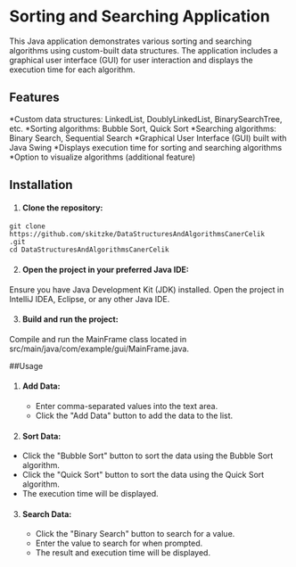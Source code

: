 # Sorting and Searching Application
This Java application demonstrates various sorting and searching algorithms using custom-built data structures. The application includes a graphical user interface (GUI) for user interaction and displays the execution time for each algorithm.

## Features
*Custom data structures: LinkedList, DoublyLinkedList, BinarySearchTree, etc.
*Sorting algorithms: Bubble Sort, Quick Sort
*Searching algorithms: Binary Search, Sequential Search
*Graphical User Interface (GUI) built with Java Swing
*Displays execution time for sorting and searching algorithms
*Option to visualize algorithms (additional feature)

## Installation
1. #### Clone the repository:
```
git clone https://github.com/skitzke/DataStructuresAndAlgorithmsCanerCelik
.git
cd DataStructuresAndAlgorithmsCanerCelik
```
2. #### Open the project in your preferred Java IDE:

Ensure you have Java Development Kit (JDK) installed.
Open the project in IntelliJ IDEA, Eclipse, or any other Java IDE.

3. #### Build and run the project:

Compile and run the MainFrame class located in src/main/java/com/example/gui/MainFrame.java.

##Usage
1. #### Add Data:
   * Enter comma-separated values into the text area.
   * Click the "Add Data" button to add the data to the list.


2. #### Sort Data:
  * Click the "Bubble Sort" button to sort the data using the Bubble Sort algorithm.
  * Click the "Quick Sort" button to sort the data using the Quick Sort algorithm.
  * The execution time will be displayed.


3. #### Search Data:
   * Click the "Binary Search" button to search for a value.
   * Enter the value to search for when prompted.
   * The result and execution time will be displayed.
